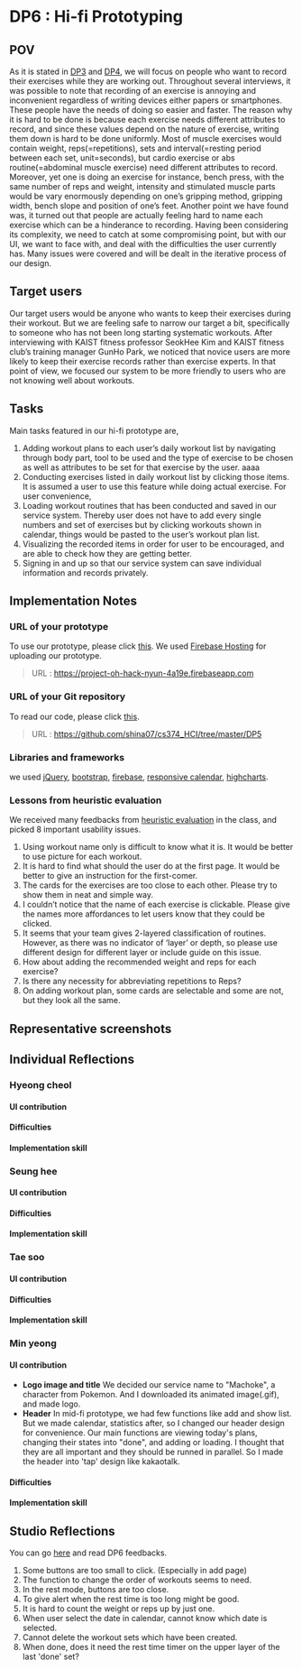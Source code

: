 # DP6 : Hi-fi Prototyping

## POV

As it is stated in [DP3](https://github.com/shina07/cs374_HCI/blob/master/DP3/report/report.md) and [DP4](https://github.com/shina07/cs374_HCI/blob/master/DP4/report/report.md), we will focus on people who want to record their exercises while they are working out. Throughout several interviews, it was possible to note that recording of an exercise is annoying and inconvenient regardless of writing devices either papers or smartphones. These people have the needs of doing so easier and faster. The reason why it is hard to be done is because each exercise needs different attributes to record, and since these values depend on the nature of exercise, writing them down is hard to be done uniformly. Most of muscle exercises would contain weight, reps(=repetitions), sets and interval(=resting period between each set, unit=seconds), but cardio exercise or abs routine(=abdominal muscle exercise) need different attributes to record. Moreover, yet one is doing an exercise for instance, bench press, with the same number of reps and weight, intensity and stimulated muscle parts would be vary enormously depending on one’s gripping method, gripping width, bench slope and position of one’s feet. Another point we have found was, it turned out that people are actually feeling hard to name each exercise which can be a hinderance to recording. Having been considering its complexity, we need to catch at some compromising point, but with our UI, we want to face with, and deal with the difficulties the user currently has. Many issues were covered and will be dealt in the iterative process of our design.

## Target users

Our target users would be anyone who wants to keep their exercises during their workout. But we are feeling safe to narrow our target a bit, specifically to someone who has not been long starting systematic workouts. After interviewing with KAIST fitness professor SeokHee Kim and KAIST fitness club’s training manager GunHo Park, we noticed that novice users are more likely to keep their exercise records rather than exercise experts. In that point of view, we focused our system to be more friendly to users who are not knowing well about workouts.

## Tasks

Main tasks featured in our hi-fi prototype are,

1. Adding workout plans to each user’s daily workout list by navigating through body part, tool to be used and the type of exercise to be chosen as well as attributes to be set for that exercise by the user.
aaaa
2. Conducting exercises listed in daily workout list by clicking those items. It is assumed a user to use this feature while doing actual exercise. For user convenience,
3. Loading workout routines that has been conducted and saved in our service system. Thereby user does not have to add every single numbers and set of exercises but by clicking workouts shown in calendar, things would be pasted to the user’s workout plan list.
4. Visualizing the recorded items in order for user to be encouraged, and are able to check how they are getting better.
5. Signing in and up so that our service system can save individual information and records privately.

## Implementation Notes

### URL of your prototype

To use our prototype, please click [this](https://project-oh-hack-nyun-4a19e.firebaseapp.com). We used [Firebase Hosting](https://firebase.google.com/docs/hosting) for uploading our prototype.

>URL : https://project-oh-hack-nyun-4a19e.firebaseapp.com

### URL of your Git repository

To read our code, please click [this](https://github.com/shina07/cs374_HCI/tree/master/DP5).

>URL : https://github.com/shina07/cs374_HCI/tree/master/DP5

### Libraries and frameworks

we used [jQuery](https://jquery.com), [bootstrap](http://getbootstrap.com), [firebase](https://firebase.google.com), [responsive calendar](http://w3widgets.com/responsive-calendar), [highcharts](https://www.highcharts.com).

### Lessons from heuristic evaluation

We received many feedbacks from [heuristic evaluation](https://docs.google.com/spreadsheets/d/1hqnocjjT2g3WJcOJRWqTdF28ysC2qcNI-DYOdAHFUoQ/edit#gid=282922788) in the class, and picked 8 important usability issues.

1. Using workout name only is difficult to know what it is. It would be better to use picture for each workout.
2. It is hard to find what should the user do at the first page. It would be better to give an instruction for the first-comer.
3. The cards for the exercises are too close to each other. Please try to show them in neat and simple way.
4. I couldn’t notice that the name of each exercise is clickable. Please give the names more affordances to let users know that they could be clicked.
5. It seems that your team gives 2-layered classification of routines. However, as there was no indicator of ‘layer’ or depth, so please use different design for different layer or include guide on this issue.
6. How about adding the recommended weight and reps for each exercise?
7. Is there any necessity for abbreviating repetitions to Reps?
8. On adding workout plan, some cards are selectable and some are not, but they look all the same.

## Representative screenshots

## Individual Reflections

### Hyeong cheol

#### UI contribution

#### Difficulties

#### Implementation skill

### Seung hee

#### UI contribution

#### Difficulties

#### Implementation skill

### Tae soo

#### UI contribution

#### Difficulties

#### Implementation skill

### Min yeong

#### UI contribution

- **Logo image and title** We decided our service name to "Machoke", a character from Pokemon. And I downloaded its animated image(.gif), and made logo.
- **Header** In mid-fi prototype, we had few functions like add and show list. But we made calendar, statistics after, so I changed our header design for convenience. Our main functions are viewing today's plans, changing their states into "done", and adding or loading. I thought that they are all important and they should be runned in parallel. So I made the header into 'tap' design like kakaotalk.

#### Difficulties

#### Implementation skill

## Studio Reflections

You can go [here](https://docs.google.com/document/d/1Ti5ADdcaYSER7k4I_McWusfxXzvpgzDOh0VF05OcKIg/edit) and read DP6 feedbacks.

1. Some buttons are too small to click. (Especially in add page)
2. The function to change the order of workouts seems to need.
3. In the rest mode, buttons are too close.
4. To give alert when the rest time is too long might be good.
5. It is hard to count the weight or reps up by just one.
6. When user select the date in calendar, cannot know which date is selected.
7. Cannot delete the workout sets which have been created.
8. When done, does it need the rest time timer on the upper layer of the last 'done' set?